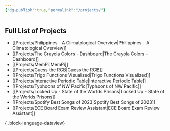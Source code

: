 ```yaml
---
{"dg-publish":true,"permalink":"/projects/"}
---
```



## Full List of Projects
- [[Projects/Philippines - A Climatological Overview\|Philippines - A Climatological Overview]]
- [[Projects/The Crayola Colors - Dashboard\|The Crayola Colors - Dashboard]]
- [[Projects/MemPi\|MemPi]]
- [[Projects/Guess the RGB\|Guess the RGB]]
- [[Projects/Trigo Functions Visualized\|Trigo Functions Visualized]]
- [[Projects/Interactive Periodic Table\|Interactive Periodic Table]]
- [[Projects/Typhoons of NW Pacific\|Typhoons of NW Pacific]]
- [[Projects/Locked Up - State of the Worlds Prisons\|Locked Up - State of the Worlds Prisons]]
- [[Projects/Spotify Best Songs of 2023\|Spotify Best Songs of 2023]]
- [[Projects/ECE Board Exam Review Assistant\|ECE Board Exam Review Assistant]]

{ .block-language-dataview}